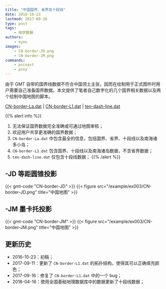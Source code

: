 ```yaml
---
title: "中国国界、省界及十段线"
date: 2016-10-23
lastmod: 2017-09-16
type: post
tags:
    - 地学数据
authors:
    - eyou
images:
    - CN-border-JD.png
    - CN-border-JM.png
commands:
    - pscoast
    - psxy
---
```


由于 GMT 自带的国界线数据不符合中国领土主张，因而在绘制用于正式图件时用户需要自己准备国界数据。本文提供了笔者自己数字化的几个国界相关数据以及两个绘制中国地图的脚本。

<i class="fas fa-download"></i>
[CN-border-La.dat](/data/CN-border-La.dat) |
[CN-border-L1.dat](/data/CN-border-L1.dat) |
[ten-dash-line.dat](/data/ten-dash-line.dat)

{{% alert info %}}
1.  无法保证国界数据完全准确或可通过地图审核；
2.  欢迎用户共享更准确的国界数据；
2.  `CN-border-La.dat` 中包含最全的信息，包括国界、省界、十段线以及南海诸多小岛；
3.  `CN-border-L1.dat` 包含国界、十段线以及南海诸岛数据，不含省界数据；
5.  `ten-dash-line.dat` 仅包含十段线数据；
{{% /alert %}}

## -JD 等距圆锥投影

{{< gmt-code "CN-border-JD" >}}
{{< figure src="/example/ex003/CN-border-JD.png" title="中国地图" >}}

## -JM 墨卡托投影

{{< gmt-code "CN-border-JM" >}}
{{< figure src="/example/ex003/CN-border-JM.png" title="中国地图" >}}

## 更新历史

- 2016-10-23：初稿；
- 2017-09-11：更新了 `CN-border-L1.dat` 的拓扑结构，使得其可以正确填充颜色；
- 2017-09-16：修复了 `CN-border-L1.dat` 中的一个 bug；
- 2018-04-16：使用全国基础地理数据库中的数据更新了十段线数据；
